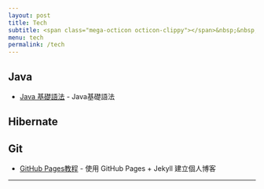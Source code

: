 ```yaml
---
layout: post
title: Tech
subtitle: <span class="mega-octicon octicon-clippy"></span>&nbsp;&nbsp; Talk is cheap, show me your code
menu: tech
permalink: /tech
---
```


## Java

- [Java 基礎語法](http://hauchenglee.com/tech/2019/10/30/java-basic.html) - Java基礎語法

## Hibernate

## Git

- [GitHub Pages教程](http://hauchenglee.com/tech/2019/11/02/github-pages.html) - 使用 GitHub Pages + Jekyll 建立個人博客

---
